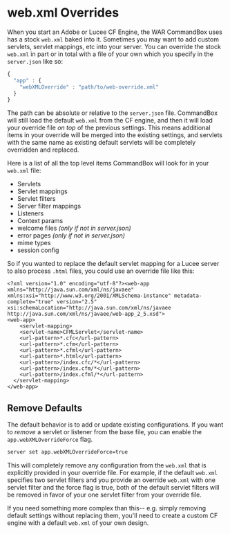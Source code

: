 # web.xml Overrides

When you start an Adobe or Lucee CF Engine, the WAR CommandBox uses has a stock `web.xml` baked into it.  Sometimes you may want to add custom servlets, servlet mappings, etc into your server.  You can override the stock `web.xml` in part or in total with a file of your own which you specify in the `server.json` like so:

```javascript
{
  "app" : {
    "webXMLOverride" : "path/to/web-override.xml"
  }
}
```

The path can be absolute or relative to the `server.json` file.  CommandBox will still load the default `web.xml` from the CF engine, and then it will load your override file _on top_ of the previous settings.  This means additional items in your override will be merged into the existing settings, and servlets with the same name as existing default servlets will be completely overridden and replaced.

Here is a list of all the top level items CommandBox will look for in your `web.xml` file:

* Servlets
* Servlet mappings
* Servlet filters
* Server filter mappings
* Listeners
* Context params
* welcome files _(only if not in server.json)_
* error pages _(only if not in server.json)_
* mime types
* session config

So if you wanted to replace the default servlet mapping for a Lucee server to also process `.html` files, you could use an override file like this:

```markup
<?xml version="1.0" encoding="utf-8"?><web-app xmlns="http://java.sun.com/xml/ns/javaee" xmlns:xsi="http://www.w3.org/2001/XMLSchema-instance" metadata-complete="true" version="2.5" xsi:schemaLocation="http://java.sun.com/xml/ns/javaee http://java.sun.com/xml/ns/javaee/web-app_2_5.xsd">
<web-app>
    <servlet-mapping>
    <servlet-name>CFMLServlet</servlet-name>
    <url-pattern>*.cfc</url-pattern>
    <url-pattern>*.cfm</url-pattern>
    <url-pattern>*.cfml</url-pattern>
    <url-pattern>*.html</url-pattern>
    <url-pattern>/index.cfc/*</url-pattern>
    <url-pattern>/index.cfm/*</url-pattern>
    <url-pattern>/index.cfml/*</url-pattern>
  </servlet-mapping>
</web-app>
```

## Remove Defaults

The default behavior is to add or update existing configurations.  If you want to _remove_ a servlet or listener from the base file, you can enable the `app.webXMLOverrideForce` flag.

```bash
server set app.webXMLOverrideForce=true
```

This will completely remove any configuration from the `web.xml` that is explicitly provided in your override file.  For example, if the default `web.xml` specifies two servlet filters and you provide an override `web.xml` with one servlet filter and the force flag is true, both of the default servlet filters will be removed in favor of your one servlet filter from your override file.

If you need something more complex than this-- e.g. simply removing default settings without replacing them, you'll need to create a custom CF engine with a default `web.xml` of your own design.
